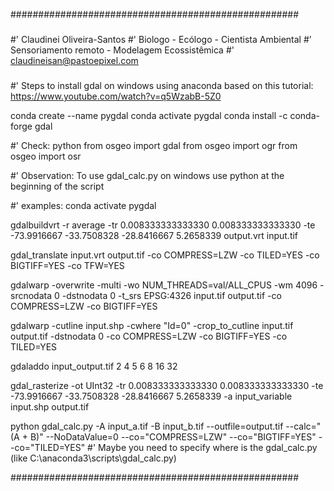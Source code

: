 ####################################################

###
#' Claudinei Oliveira-Santos
#' Biologo - Ecólogo - Cientista Ambiental
#' Sensoriamento remoto - Modelagem Ecossistêmica
#' claudineisan@pastoepixel.com

###
#' Steps to install gdal on windows using anaconda
based on this tutorial: https://www.youtube.com/watch?v=q5WzabB-5Z0

conda create --name pygdal
conda activate pygdal
conda install -c conda-forge gdal

#' Check:
python
from osgeo import gdal
from osgeo import ogr
from osgeo import osr

#' Observation:
To use gdal_calc.py on windows use python at the beginning of the script

#' examples:
conda activate pygdal

gdalbuildvrt -r average -tr 0.008333333333330 0.008333333333330 -te -73.9916667 -33.7508328 -28.8416667 5.2658339 output.vrt input.tif

gdal_translate input.vrt output.tif -co COMPRESS=LZW -co TILED=YES -co BIGTIFF=YES -co TFW=YES

gdalwarp -overwrite -multi -wo NUM_THREADS=val/ALL_CPUS -wm 4096 -srcnodata 0 -dstnodata 0 -t_srs EPSG:4326 input.tif output.tif -co COMPRESS=LZW -co BIGTIFF=YES

gdalwarp -cutline input.shp -cwhere "Id=0" -crop_to_cutline input.tif output.tif -dstnodata 0 -co COMPRESS=LZW -co BIGTIFF=YES -co TILED=YES

gdaladdo input_output.tif 2 4 5 6 8 16 32

gdal_rasterize -ot UInt32 -tr 0.008333333333330 0.008333333333330 -te -73.9916667 -33.7508328 -28.8416667 5.2658339 -a input_variable input.shp output.tif 

python gdal_calc.py -A input_a.tif -B input_b.tif --outfile=output.tif --calc="(A + B)" --NoDataValue=0 --co="COMPRESS=LZW" --co="BIGTIFF=YES" --co="TILED=YES"
#' Maybe you need to specify where is the gdal_calc.py (like C:\\anaconda3\\scripts\\gdal_calc.py)

####################################################
